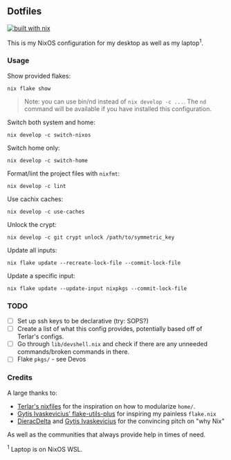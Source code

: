 ## Dotfiles

[![built with nix](https://builtwithnix.org/badge.svg)](https://builtwithnix.org)

This is my NixOS configuration for my desktop as well as my laptop<sup>1</sup>.

### Usage

Show provided flakes:

```
nix flake show
```

> Note: you can use bin/nd instead of `nix develop -c ...`. The `nd` command will be available if you have installed this configuration.

Switch both system and home:

```
nix develop -c switch-nixos
```

Switch home only:

```
nix develop -c switch-home
```

Format/lint the project files with `nixfmt`:

```
nix develop -c lint
```

Use cachix caches:

```
nix develop -c use-caches
```

Unlock the crypt:

```
nix develop -c git crypt unlock /path/to/symmetric_key
```

Update all inputs:

```
nix flake update --recreate-lock-file --commit-lock-file
```

Update a specific input:

```
nix flake update --update-input nixpkgs --commit-lock-file
```

### TODO

 - [ ] Set up ssh keys to be declarative (try: SOPS?)
 - [ ] Create a list of what this config provides, potentially based off of Terlar's configs.
 - [ ] Go through `lib/devshell.nix` and check if there are any unneeded commands/broken commands in there.
 - [ ] Flake `pkgs/` - see Devos

### Credits

A large thanks to:

 - [Terlar's nixfiles](https://github.com/terlar/nix-config) for the inspiration on how to modularize `home/`.
 - [Gytis Ivaskevicius' flake-utils-plus](https://github.com/gytis-ivaskevicius/flake-utils-plus) for inspiring my painless `flake.nix`
 - [DieracDelta](https://github.com/DieracDelta) and [Gytis Ivaskevicius](https://github.com/gytis-ivaskevicius) for the convincing pitch on "why Nix"

As well as the communities that always provide help in times of need.

<sup>1</sup> Laptop is on NixOS WSL.
